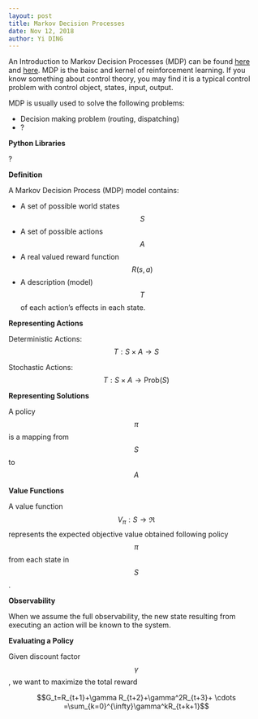 ```yaml
---
layout: post
title: Markov Decision Processes
date: Nov 12, 2018
author: Yi DING
---
```


An Introduction to Markov Decision Processes (MDP) can be found [here](https://www.cs.rice.edu/~vardi/dag01/givan1.pdf) and [here](https://towardsdatascience.com/reinforcement-learning-demystified-markov-decision-processes-part-1-bf00dda41690). MDP is the baisc and kernel of reinforcement learning. If you know something about control theory, you may find it is a typical control problem with control object, states, input, output.

MDP is usually used to solve the following problems:

* Decision making problem (routing, dispatching)
* ?



**Python Libraries**

?



**Definition**

A Markov Decision Process (MDP) model contains:

* A set of possible world states $$S$$
* A set of possible actions $$A$$
* A real valued reward function $$R(s,a)$$ 
* A description (model) $$T$$ of each action’s effects in each state.

**Representing Actions**

Deterministic Actions: $$T:S\times A\to S$$

Stochastic Actions: $$T:S\times A\to \text{Prob}(S)$$

**Representing Solutions**

A policy $$\pi$$ is a mapping from $$S$$ to $$A$$

**Value Functions**

A value function $$V_{\pi}:S\to\mathfrak R$$ represents the expected objective value obtained following policy $$\pi$$ from each state in $$S$$.

**Observability**

When we assume the full observability, the new state resulting from executing an action will be known to the system.

**Evaluating a Policy**

Given discount factor $$\gamma$$, we want to maximize the total reward

$$G_t=R_{t+1}+\gamma R_{t+2}+\gamma^2R_{t+3}+ \cdots =\sum_{k=0}^{\infty}\gamma^kR_{t+k+1}$$

